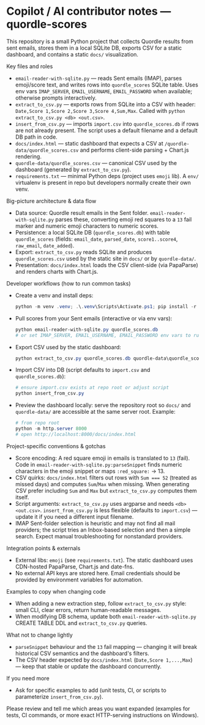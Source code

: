 # Copilot / AI contributor notes — quordle-scores

This repository is a small Python project that collects Quordle results from sent emails, stores them in a local SQLite DB, exports CSV for a static dashboard, and contains a static `docs/` visualization.

Key files and roles
- `email-reader-with-sqlite.py` — reads Sent emails (IMAP), parses emoji/score text, and writes rows into `quordle_scores` SQLite table. Uses env vars `IMAP_SERVER`, `EMAIL_USERNAME`, `EMAIL_PASSWORD` when available; otherwise prompts interactively.
- `extract_to_csv.py` — exports rows from SQLite into a CSV with header: `Date,Score 1,Score 2,Score 3,Score 4,Sum,Max`. Called with `python extract_to_csv.py <db> <out.csv>`.
- `insert_from_csv.py` — imports `import.csv` into `quordle_scores.db` if rows are not already present. The script uses a default filename and a default DB path in code.
- `docs/index.html` — static dashboard that expects a CSV at `/quordle-data/quordle_scores.csv` and performs client-side parsing + Chart.js rendering.
- `quordle-data/quordle_scores.csv` — canonical CSV used by the dashboard (generated by `extract_to_csv.py`).
- `requirements.txt` — minimal Python deps (project uses `emoji` lib). A `env/` virtualenv is present in repo but developers normally create their own venv.

Big-picture architecture & data flow
- Data source: Quordle result emails in the Sent folder. `email-reader-with-sqlite.py` parses these, converting emoji red squares to a `13` fail marker and numeric emoji characters to numeric scores.
- Persistence: a local SQLite DB (`quordle_scores.db`) with table `quordle_scores` (fields: `email_date`, `parsed_date`, `score1..score4`, `raw_email`, `date_added`).
- Export: `extract_to_csv.py` reads SQLite and produces `quordle_scores.csv` used by the static site in `docs/` or by `quordle-data/`.
- Presentation: `docs/index.html` loads the CSV client-side (via PapaParse) and renders charts with Chart.js.

Developer workflows (how to run common tasks)
- Create a venv and install deps:
  ```powershell
  python -m venv .venv; .\.venv\Scripts\Activate.ps1; pip install -r requirements.txt
  ```
- Pull scores from your Sent emails (interactive or via env vars):
  ```powershell
  python email-reader-with-sqlite.py quordle_scores.db
  # or set IMAP_SERVER, EMAIL_USERNAME, EMAIL_PASSWORD env vars to run non-interactively
  ```
- Export CSV used by the static dashboard:
  ```powershell
  python extract_to_csv.py quordle_scores.db quordle-data\quordle_scores.csv
  ```
- Import CSV into DB (script defaults to `import.csv` and `quordle_scores.db`):
  ```powershell
  # ensure import.csv exists at repo root or adjust script
  python insert_from_csv.py
  ```
- Preview the dashboard locally: serve the repository root so `docs/` and `quordle-data/` are accessible at the same server root. Example:
  ```powershell
  # from repo root
  python -m http.server 8000
  # open http://localhost:8000/docs/index.html
  ```

Project-specific conventions & gotchas
- Score encoding: A red square emoji in emails is translated to `13` (fail). Code in `email-reader-with-sqlite.py:parseSnippet` finds numeric characters in the emoji snippet or maps `:red_square:` → 13.
- CSV quirks: `docs/index.html` filters out rows with `Sum === 52` (treated as missed days) and computes `Sum`/`Max` when missing. When generating CSV prefer including `Sum` and `Max` but `extract_to_csv.py` computes them itself.
- Script arguments: `extract_to_csv.py` uses argparse and needs `<db> <out.csv>`. `insert_from_csv.py` is less flexible (defaults to `import.csv`) — update it if you need a different input filename.
- IMAP Sent-folder selection is heuristic and may not find all mail providers; the script tries an Inbox-based selection and then a simple search. Expect manual troubleshooting for nonstandard providers.

Integration points & externals
- External libs: `emoji` (see `requirements.txt`). The static dashboard uses CDN-hosted PapaParse, Chart.js and date-fns.
- No external API keys are stored here. Email credentials should be provided by environment variables for automation.

Examples to copy when changing code
- When adding a new extraction step, follow `extract_to_csv.py` style: small CLI, clear errors, return human-readable messages.
- When modifying DB schema, update both `email-reader-with-sqlite.py` CREATE TABLE DDL and `extract_to_csv.py` queries.

What not to change lightly
- `parseSnippet` behaviour and the `13` fail mapping — changing it will break historical CSV semantics and the dashboard's filters.
- The CSV header expected by `docs/index.html` (`Date,Score 1,...,Max`) — keep that stable or update the dashboard concurrently.

If you need more
- Ask for specific examples to add (unit tests, CI, or scripts to parameterize `insert_from_csv.py`).

Please review and tell me which areas you want expanded (examples for tests, CI commands, or more exact HTTP-serving instructions on Windows).

